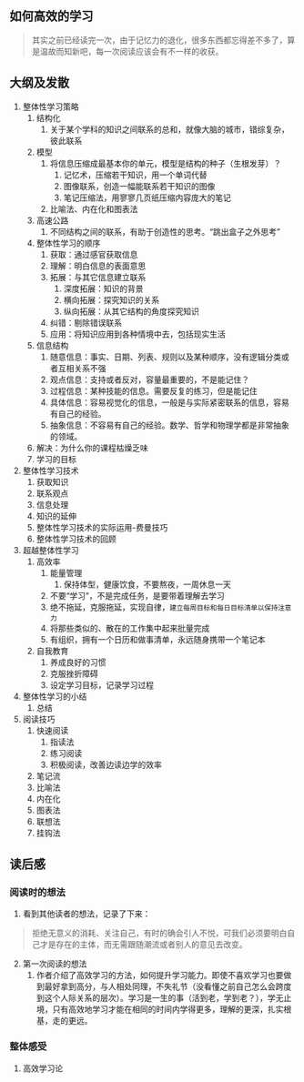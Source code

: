 
## 如何高效的学习

> 其实之前已经读完一次，由于记忆力的退化，很多东西都忘得差不多了，算是温故而知新吧，每一次阅读应该会有不一样的收获。

## 大纲及发散

1. 整体性学习策略
   1. 结构化
      1. 关于某个学科的知识之间联系的总和，就像大脑的城市，错综复杂，彼此联系
   2. 模型
      1. 将信息压缩成最基本你的单元，模型是结构的种子（生根发芽）？
         1. 记忆术，压缩若干知识，用一个单词代替
         2. 图像联系，创造一幅能联系若干知识的图像
         3. 笔记压缩法，用寥寥几页纸压缩内容庞大的笔记
      2. 比喻法、内在化和图表法
   3. 高速公路
      1. 不同结构之间的联系，有助于创造性的思考。“跳出盒子之外思考”
   4. 整体性学习的顺序
      1. 获取：通过感官获取信息
      2. 理解：明白信息的表面意思
      3. 拓展：与其它信息建立联系
         1. 深度拓展：知识的背景
         2. 横向拓展：探究知识的关系
         3. 纵向拓展：从其它结构的角度探究知识
      4. 纠错：剔除错误联系
      5. 应用：将知识应用到各种情境中去，包括现实生活
   5. 信息结构
      1. 随意信息：事实、日期、列表、规则以及某种顺序，没有逻辑分类或者互相关系不强
      2. 观点信息：支持或者反对，容量最重要的，不是能记住？
      3. 过程信息：某种技能的信息。需要反复的练习，但是能记住
      4. 具体信息：容易视觉化的信息，一般是与实际紧密联系的信息，容易有自己的经验。
      5. 抽象信息：不容易有自己的经验。数学、哲学和物理学都是非常抽象的领域。
   6. 解决：为什么你的课程枯燥乏味
   7. 学习的目标
2. 整体性学习技术
   1. 获取知识
   2. 联系观点
   3. 信息处理
   4. 知识的延伸
   5. 整体性学习技术的实际运用-费曼技巧
   6. 整体性学习技术的回顾
3. 超越整体性学习
   1. 高效率
      1. 能量管理
         1. 保持体型，健康饮食，不要熬夜，一周休息一天
      2. 不要“学习”，不是完成任务，是要带着理解去学习
      3. 绝不拖延，克服拖延，实现自律，`建立每周目标和每日目标清单以保持注意力`
      4. 将那些类似的、散在的工作集中起来批量完成
      5. 有组织，拥有一个日历和做事清单，永远随身携带一个笔记本
   2. 自我教育
      1. 养成良好的习惯
      2. 克服挫折障碍
      3. 设定学习目标，记录学习过程
4. 整体性学习的小结
   1. 总结
5. 阅读技巧
   1. 快速阅读
      1. 指读法
      2. 练习阅读
      3. 积极阅读，改善边读边学的效率
   2. 笔记流
   3. 比喻法
   4. 内在化
   5. 图表法
   6. 联想法
   7. 挂钩法

## 读后感

### 阅读时的想法

1. 看到其他读者的想法，记录了下来：
> 拒绝无意义的消耗、关注自己，有时的确会引人不悦，可我们必须要明白自己才是存在的主体，而无需跟随潮流或者别人的意见去改变。
2. 第一次阅读的想法
   1. 作者介绍了高效学习的方法，如何提升学习能力。即使不喜欢学习也要做到最好拿到高分，与人相处同理，不失礼节（没看懂之前自己怎么会跨度到这个人际关系的层次）。学习是一生的事（活到老，学到老？），学无止境，只有高效地学习才能在相同的时间内学得更多，理解的更深，扎实根基，走的更远。

### 整体感受

1. 高效学习论